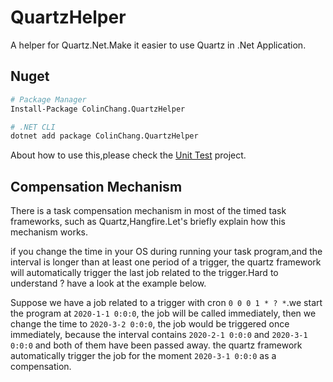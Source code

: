 # QuartzHelper
A helper for Quartz.Net.Make it easier to use Quartz in .Net Application.

## Nuget
```sh
# Package Manager
Install-Package ColinChang.QuartzHelper

# .NET CLI
dotnet add package ColinChang.QuartzHelper
```

About how to use this,please check the [Unit Test](https://github.com/colin-chang/QuartzHelper/tree/master/ColinChang.QuartzHelper.Test) project. 

## Compensation Mechanism

There is a task compensation mechanism in most of the timed task frameworks, such as Quartz,Hangfire.Let's briefly explain how this mechanism works.

if you change the time in your OS during running your task program,and the interval is longer than at least one period of a trigger, the quartz framework will automatically trigger the last job related to the trigger.Hard to understand ? have a look at the example below.

Suppose we have a job related to a trigger with cron `0 0 0 1 * ? *`.we start the program at `2020-1-1 0:0:0`, the job will be called immediately, then we change the time to `2020-3-2 0:0:0`, the job would be triggered once immediately, because the interval contains `2020-2-1 0:0:0` and `2020-3-1 0:0:0` and both of them have been passed away. the quartz framework automatically trigger the job for the moment `2020-3-1 0:0:0` as a compensation.
